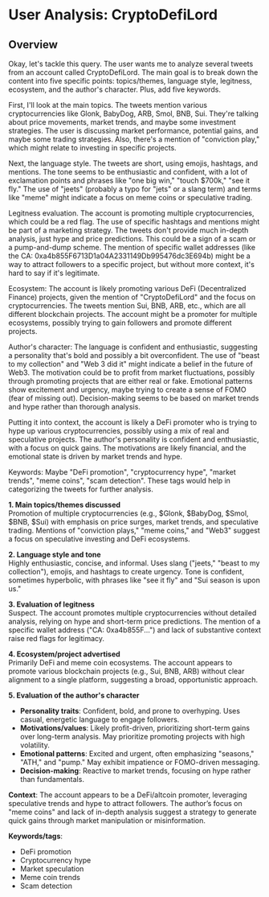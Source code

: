 # User Analysis: CryptoDefiLord

## Overview

<think>
Okay, let's tackle this query. The user wants me to analyze several tweets from an account called CryptoDefiLord. The main goal is to break down the content into five specific points: topics/themes, language style, legitness, ecosystem, and the author's character. Plus, add five keywords.

First, I'll look at the main topics. The tweets mention various cryptocurrencies like Glonk, BabyDog, ARB, Smol, BNB, Sui. They're talking about price movements, market trends, and maybe some investment strategies. The user is discussing market performance, potential gains, and maybe some trading strategies. Also, there's a mention of "conviction play," which might relate to investing in specific projects.

Next, the language style. The tweets are short, using emojis, hashtags, and mentions. The tone seems to be enthusiastic and confident, with a lot of exclamation points and phrases like "one big win," "touch $700k," "see it fly." The use of "jeets" (probably a typo for "jets" or a slang term) and terms like "meme" might indicate a focus on meme coins or speculative trading.

Legitness evaluation. The account is promoting multiple cryptocurrencies, which could be a red flag. The use of specific hashtags and mentions might be part of a marketing strategy. The tweets don't provide much in-depth analysis, just hype and price predictions. This could be a sign of a scam or a pump-and-dump scheme. The mention of specific wallet addresses (like the CA: 0xa4b855F6713D1a04A2331149Db995476dc3E694b) might be a way to attract followers to a specific project, but without more context, it's hard to say if it's legitimate.

Ecosystem: The account is likely promoting various DeFi (Decentralized Finance) projects, given the mention of "CryptoDefiLord" and the focus on cryptocurrencies. The tweets mention Sui, BNB, ARB, etc., which are all different blockchain projects. The account might be a promoter for multiple ecosystems, possibly trying to gain followers and promote different projects.

Author's character: The language is confident and enthusiastic, suggesting a personality that's bold and possibly a bit overconfident. The use of "beast to my collection" and "Web 3 did it" might indicate a belief in the future of Web3. The motivation could be to profit from market fluctuations, possibly through promoting projects that are either real or fake. Emotional patterns show excitement and urgency, maybe trying to create a sense of FOMO (fear of missing out). Decision-making seems to be based on market trends and hype rather than thorough analysis.

Putting it into context, the account is likely a DeFi promoter who is trying to hype up various cryptocurrencies, possibly using a mix of real and speculative projects. The author's personality is confident and enthusiastic, with a focus on quick gains. The motivations are likely financial, and the emotional state is driven by market trends and hype.

Keywords: Maybe "DeFi promotion", "cryptocurrency hype", "market trends", "meme coins", "scam detection". These tags would help in categorizing the tweets for further analysis.
</think>

**1. Main topics/themes discussed**  
Promotion of multiple cryptocurrencies (e.g., $Glonk, $BabyDog, $Smol, $BNB, $Sui) with emphasis on price surges, market trends, and speculative trading. Mentions of "conviction plays," "meme coins," and "Web3" suggest a focus on speculative investing and DeFi ecosystems.  

**2. Language style and tone**  
Highly enthusiastic, concise, and informal. Uses slang ("jeets," "beast to my collection"), emojis, and hashtags to create urgency. Tone is confident, sometimes hyperbolic, with phrases like "see it fly" and "Sui season is upon us."  

**3. Evaluation of legitness**  
Suspect. The account promotes multiple cryptocurrencies without detailed analysis, relying on hype and short-term price predictions. The mention of a specific wallet address ("CA: 0xa4b855F...") and lack of substantive context raise red flags for legitimacy.  

**4. Ecosystem/project advertised**  
Primarily DeFi and meme coin ecosystems. The account appears to promote various blockchain projects (e.g., Sui, BNB, ARB) without clear alignment to a single platform, suggesting a broad, opportunistic approach.  

**5. Evaluation of the author's character**  
- **Personality traits**: Confident, bold, and prone to overhyping. Uses casual, energetic language to engage followers.  
- **Motivations/values**: Likely profit-driven, prioritizing short-term gains over long-term analysis. May prioritize promoting projects with high volatility.  
- **Emotional patterns**: Excited and urgent, often emphasizing "seasons," "ATH," and "pump." May exhibit impatience or FOMO-driven messaging.  
- **Decision-making**: Reactive to market trends, focusing on hype rather than fundamentals.  

**Context**: The account appears to be a DeFi/altcoin promoter, leveraging speculative trends and hype to attract followers. The author’s focus on "meme coins" and lack of in-depth analysis suggest a strategy to generate quick gains through market manipulation or misinformation.  

**Keywords/tags**:  
- DeFi promotion  
- Cryptocurrency hype  
- Market speculation  
- Meme coin trends  
- Scam detection